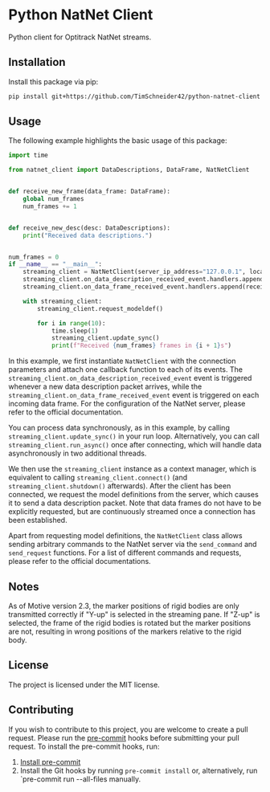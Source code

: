 # Python NatNet Client

Python client for Optitrack NatNet streams.

## Installation

Install this package via pip:

```bash
pip install git+https://github.com/TimSchneider42/python-natnet-client
```

## Usage

The following example highlights the basic usage of this package:

```python
import time

from natnet_client import DataDescriptions, DataFrame, NatNetClient


def receive_new_frame(data_frame: DataFrame):
    global num_frames
    num_frames += 1


def receive_new_desc(desc: DataDescriptions):
    print("Received data descriptions.")


num_frames = 0
if __name__ == "__main__":
    streaming_client = NatNetClient(server_ip_address="127.0.0.1", local_ip_address="127.0.0.1", use_multicast=False)
    streaming_client.on_data_description_received_event.handlers.append(receive_new_desc)
    streaming_client.on_data_frame_received_event.handlers.append(receive_new_frame)

    with streaming_client:
        streaming_client.request_modeldef()

        for i in range(10):
            time.sleep(1)
            streaming_client.update_sync()
            print(f"Received {num_frames} frames in {i + 1}s")
```

In this example, we first instantiate `NatNetClient` with the connection parameters and attach one callback function to
each of its events. The `streaming_client.on_data_description_received_event` event is triggered whenever a new data
description packet arrives, while the `streaming_client.on_data_frame_received_event` event is triggered on each
incoming data frame. For the configuration of the NatNet server, please refer to the official documentation.

You can process data synchronously, as in this example, by calling `streaming_client.update_sync()` in your run loop.
Alternatively, you can call `streaming_client.run_async()` once after connecting, which will handle data asynchronously
in two additional threads.

We then use the `streaming_client` instance as a context manager, which is equivalent to
calling `streaming_client.connect()` (and `streaming_client.shutdown()` afterwards). After the client has been
connected, we request the model definitions from the server, which causes it to send a data description packet. Note
that data frames do not have to be explicitly requested, but are continuously streamed once a connection has been
established.

Apart from requesting model definitions, the `NatNetClient` class allows sending arbitrary commands to the NatNet server
via the `send_command` and `send_request` functions. For a list of different commands and requests, please refer to the
official documentations.

## Notes

As of Motive version 2.3, the marker positions of rigid bodies are only transmitted correctly if "Y-up" is selected in
the streaming pane. If "Z-up" is selected, the frame of the rigid bodies is rotated but the marker positions are not,
resulting in wrong positions of the markers relative to the rigid body.

## License

The project is licensed under the MIT license.

## Contributing

If you wish to contribute to this project, you are welcome to create a pull request.
Please run the [pre-commit](https://pre-commit.com/) hooks before submitting your pull request.
To install the pre-commit hooks, run:

1. [Install pre-commit](https://pre-commit.com/#install)
2. Install the Git hooks by running `pre-commit install` or, alternatively, run `pre-commit run --all-files manually.
